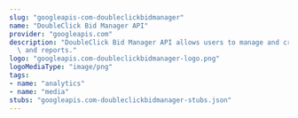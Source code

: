 ```yaml
---
slug: "googleapis-com-doubleclickbidmanager"
name: "DoubleClick Bid Manager API"
provider: "googleapis.com"
description: "DoubleClick Bid Manager API allows users to manage and create campaigns\
  \ and reports."
logo: "googleapis.com-doubleclickbidmanager-logo.png"
logoMediaType: "image/png"
tags:
- name: "analytics"
- name: "media"
stubs: "googleapis.com-doubleclickbidmanager-stubs.json"
---
```

